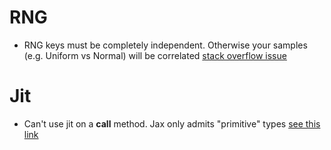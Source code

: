 # RNG

- RNG keys must be completely independent. Otherwise your samples (e.g. Uniform vs Normal) will be correlated [stack overflow issue](https://stackoverflow.com/questions/76135488/jax-random-generator-random-normal-numbers-seem-to-be-returned-sorted-and-not)

# Jit

- Can't use jit on a __call__ method. Jax only admits "primitive" types [see this link](https://github.com/google/jax/issues/4416)
